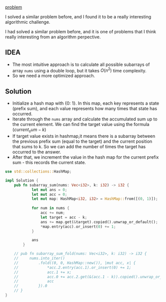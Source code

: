 
[problem](https://leetcode.com/problems/subarray-sum-equals-k/)

I solved a similar  problem before, and I found it to be a really interesting algorithmic challenge.

I had solved a similar problem before, and it is one of problems that I think really interesting from an algorithm perpective.


## IDEA
- The most intuitive approach is to calculate all possible subarrays of array `nums` using a double loop, but it takes $O(n^2)$ time complexity.
- So we need a more optimized approach.

## Solution
- Initialize a hash map with {0: 1}. In this map, each key represents a state (prefix sum), and each value represents how many times that state has occurred.
- Iterate through the `nums` array and calculate the accumulated sum up to the current element. We can find the target value using the formula ($`current_sum - k`$)
- If target value exists in hashmap,it means there is a subarray between the previous prefix sum (equal to the target) and the current position that sums to k. So we can add the number of times the target has occurred to the answer.
- After that, we increment the value in the hash map for the current prefix sum - this records the current state.

```rust
use std::collections::HashMap;

impl Solution {
    pub fn subarray_sum(nums: Vec<i32>, k: i32) -> i32 {
            let mut ans = 0;
            let mut acc = 0;
            let mut map: HashMap<i32, i32> = HashMap::from([(0, 1)]);
            
            for num in nums {
                acc += num;
                let target = acc - k;
                ans += map.get(&target).copied().unwrap_or_default();
                *map.entry(acc).or_insert(0) += 1;
            }

            ans
        }

    // pub fn subarray_sum_fold(nums: Vec<i32>, k: i32) -> i32 {
    //     nums.into_iter()
    //         .fold((0, 0, HashMap::new()), |mut acc, x| {
    //             *acc.2.entry(acc.1).or_insert(0) += 1;
    //             acc.1 += x;
    //             acc.0 += acc.2.get(&(acc.1 - k)).copied().unwrap_or_default();
    //             acc
    //         }).0
    // }
}
```